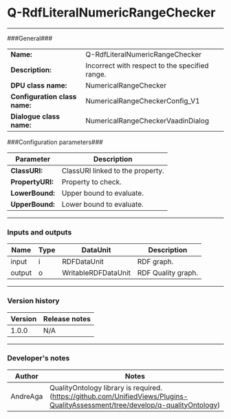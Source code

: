 # Q-RdfLiteralNumericRangeChecker #
----------

###General###

|                              |                                                               |
|------------------------------|---------------------------------------------------------------|
|**Name:**                     |Q-RdfLiteralNumericRangeChecker 							                               |
|**Description:**              |Incorrect with respect to the specified range.                 |
|**DPU class name:**           |NumericalRangeChecker     						                               |
|**Configuration class name:** |NumericalRangeCheckerConfig_V1                           		               |
|**Dialogue class name:**      |NumericalRangeCheckerVaadinDialog 					                           |


###Configuration parameters###


|Parameter                        |Description                             |                                                        
|---------------------------------|----------------------------------------|
|**ClassURI:** 	                  |ClassURI linked to the property.        |
|**PropertyURI:**		          |Property to check.           	       |
|**LowerBound:**                  |Upper bound to evaluate.                |
|**UpperBound:**                  |Lower bound to evaluate.                |

***

### Inputs and outputs ###

|Name                |Type       |DataUnit                         |Description                          |
|--------------------|-----------|---------------------------------|-------------------------------------|
|input  	         |i 	     |RDFDataUnit    		           |RDF graph.			                 |
|output 	         |o 	     |WritableRDFDataUnit              |RDF Quality graph.                   |

***

### Version history ###

|Version            |Release notes        |
|-------------------|---------------------|
|1.0.0              |N/A                  |

***

### Developer's notes ###

|Author            |Notes                 |
|------------------|----------------------|
|AndreAga          |QualityOntology library is required. (https://github.com/UnifiedViews/Plugins-QualityAssessment/tree/develop/q-qualityOntology) | 
